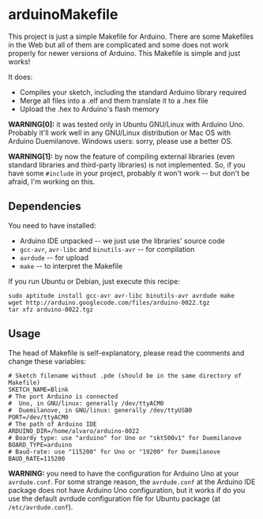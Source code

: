 arduinoMakefile
===============

This project is just a simple Makefile for Arduino. There are some Makefiles in the Web but all of them are complicated and some does not work properly for newer versions of Arduino. This Makefile is simple and just works!

It does:

- Compiles your sketch, including the standard Arduino library required
- Merge all files into a .elf and them translate it to a .hex file
- Upload the .hex to Arduino's flash memory


**WARNING[0]:** it was tested only in Ubuntu GNU/Linux with Arduino Uno. Probably it'll work well in any GNU/Linux distribution or Mac OS with Arduino Duemilanove. Windows users: sorry, please use a better OS.

**WARNING[1]:** by now the feature of compiling external libraries (even standard libraries and third-party libraries) is not implemented. So, if you have some `#include` in your project, probably it won't work -- but don't be afraid, I'm working on this.


Dependencies
------------

You need to have installed:

- Arduino IDE unpacked -- we just use the libraries' source code
- `gcc-avr`, `avr-libc` and `binutils-avr` -- for compilation
- `avrdude` -- for upload
- `make` -- to interpret the Makefile


If you run Ubuntu or Debian, just execute this recipe:


    sudo aptitude install gcc-avr avr-libc binutils-avr avrdude make
    wget http://arduino.googlecode.com/files/arduino-0022.tgz
    tar xfz arduino-0022.tgz



Usage
-----

The head of Makefile is self-explanatory, please read the comments and change these variables:


    # Sketch filename without .pde (should be in the same directory of Makefile)
    SKETCH_NAME=Blink
    # The port Arduino is connected
    #  Uno, in GNU/linux: generally /dev/ttyACM0
    #  Duemilanove, in GNU/linux: generally /dev/ttyUSB0
    PORT=/dev/ttyACM0
    # The path of Arduino IDE
    ARDUINO_DIR=/home/alvaro/arduino-0022
    # Boardy type: use "arduino" for Uno or "skt500v1" for Duemilanove
    BOARD_TYPE=arduino
    # Baud-rate: use "115200" for Uno or "19200" for Duemilanove
    BAUD_RATE=115200


**WARNING:** you need to have the configuration for Arduino Uno at your `avrdude.conf`. For some strange reason, the `avrdude.conf` at the Arduino IDE package does not have Arduino Uno configuration, but it works if do you use the default avrdude configuration file for Ubuntu package (at `/etc/avrdude.conf`).
